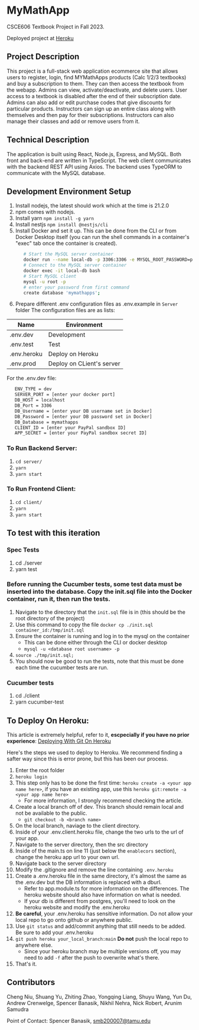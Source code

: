 # MyMathApp

CSCE606 Textbook Project in Fall 2023.

Deployed project at [Heroku](https://my-math-apps-online-textbook-63eb858df6f6.herokuapp.com/)

## Project Description
This project is a full-stack web application ecommerce site that allows users to register, login, find MYMathApps products (Calc 1/2/3 textbooks) and buy a subscription to them. They can then access the textbook from the webapp. Admins can view, activate/deactivate, and delete users. User access to a textbook is disabled after the end of their subscription date. Admins can also add or edit purchase codes that give discounts for particular products. Instructors can sign up an entire class along with themselves and then pay for their subscriptions. Instructors can also manage their classes and add or remove users from it.

## Technical Description
The application is built using React, Node.js, Express, and MySQL. Both front and back-end are written in TypeScript. The web client communicates with the backend REST API using Axios. The backend uses TypeORM to communicate with the MySQL database.



## Development Environment Setup
1. Install nodejs, the latest should work which at the time is 21.2.0
2. npm comes with nodejs.
3. Install yarn
   `npm install -g yarn`
4. Install nestjs
   `npm install @nestjs/cli`
5. Install Docker and set it up. This can be done from the CLI or from Docker Desktop itself (you can run the shell commands in a container's "exec" tab once the container is created).
   ```bash
      # Start the MySQL server container
      docker run --name local-db -p 3306:3306 -e MYSQL_ROOT_PASSWORD=password -d mysql:8.0
      # Connect to the MySQL server container
      docker exec -it local-db bash
      # Start MySQL client
      mysql -u root -p
      # enter your password from first command
      create database 'mymathapps';
      ```
6. Prepare different .env configuration files as .env.example in `Server` folder
  The configuration files are as lists:

  | Name        | Environment               |
  | ----------- | ------------------------- |
  | .env.dev    | Development               |
  | .env.test   | Test                      |
  | .env.heroku | Deploy on Heroku          |
  | .env.prod   | Deploy on CLient's server |

   For the .env.dev file:
   ```bash
      ENV_TYPE = dev
      SERVER_PORT = [enter your docker port]
      DB_HOST = localhost
      DB_Port = 3306
      DB_Username = [enter your DB username set in Docker]
      DB_Password = [enter your DB password set in Docker]
      DB_Database = mymathapps
      CLIENT_ID = [enter your PayPal sandbox ID]
      APP_SECRET = [enter your PayPal sandbox secret ID]
   ```

### To Run Backend Server:
1. `cd server/`
2. `yarn`
3. `yarn start`

### To Run Frontend Client:
1. `cd client/`
2. `yarn`
3. `yarn start`


## To test with this iteration

### Spec Tests
1. cd ./server
2. yarn test
   
### Before running the Cucumber tests, some test data must be inserted into the database. Copy the init.sql file into the Docker container, run it, then run the tests.
1. Navigate to the directory that the `init.sql` file is in (this should be the root directory of the project)
2. Use this command to copy the file `docker cp ./init.sql container_id:/tmp/init.sql`
3. Ensure the container is running and log in to the mysql on the container
   - This can be done either through the CLI or docker desktop
   - `mysql -u <database root username> -p`
4. `source ./tmp/init.sql;`
5. You should now be good to run the tests, note that this must be done each time the cucumber tests are run.

### Cucumber tests
1. cd ./client
2. yarn cucumber-test

## To Deploy On Heroku:
This article is extremely helpful, refer to it, **escpecially if you have no prior experience**:
[Deploying With Git On Heroku](https://devcenter.heroku.com/articles/git)

Here's the steps we used to deploy to Heroku. We recommend finding a safter way since this is error prone, but this has been our process.
1. Enter the root folder
2. `heroku login`
3. This step only has to be done the first time: `heroku create -a <your app name here>`, if you have an existing app, use this `heroku git:remote -a <your app name here>`
   - For more information, I strongly recommend checking the article.
5. Create a local branch off of dev. This branch should remain local and not be available to the public.
   - `git checkout -b <branch name>`
6. On the local branch, naviage to the client directory.
7. Inside of your .env.client.heroku file, change the two urls to the url of your app.
8. Navigate to the server directory, then the src directory
9. Inside of the main.ts on line 11 (just below the `enablecors` section), change the heroku app url to your own url.
10. Navigate back to the server directory
11. Modify the .gitignore and remove the line containing `.env.heroku`
12. Create a .env.heroku file in the same directory, it's almost the same as the .env.dev but the DB information is replaced with a dburl.
    - Refer to app.module.ts for more information on the differences. The heroku website should also have information on what is needed.
    - If your db is different from postgres, you'll need to look on the heroku website and modify the .env.heroku
13. **Be careful**, your .env.heroku has sensitive information. Do not allow your local repo to go onto github or anywhere public.
14. Use `git status` and add/commit anything that still needs to be added. Be sure to add your .env.heroku
15. `git push heroku your_local_branch:main` **Do not** push the local repo to anywhere else.
    - Since your heroku branch may be multiple versions off, you may need to add `-f` after the push to overwrite what's there.
16. That's it.

## Contributors
Cheng Niu, Shuang Yu, Zhiting Zhao, Yongqing Liang, Shuyu Wang, Yun Du, Andrew Crenwelge, Spencer Banasik, Nikhil Nehra, Nick Robert, Arunim Samudra

Point of Contact: Spencer Banasik, smb200007@tamu.edu
